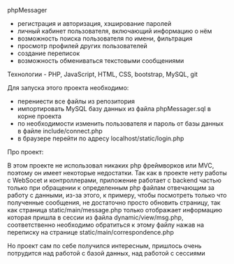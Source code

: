 phpMessager
- регистрация и авторизация, хэширование паролей
- личный кабинет пользователя, включающий информацию о нём
- возможность поиска пользователя по имени, фильтрация
- просмотр профилей других пользователей
- создание переписок
- возможность обмениваться текстовыми сообщениями

Технологии -
PHP, JavaScript, HTML, CSS, bootstrap, MySQL, git

Для запуска этого проекта необходимо:
- перениести все файлы из репозитория
- импортировать MySQL базу данных из файла phpMessager.sql в корне проекта
- по необходимости изменить пользователя и пароль от базы данных в файле include/connect.php
- в браузере перейти по адресу localhost/static/login.php

Про проект:

В этом проекте не использовал никаких php фреймворков или MVC, поэтому он имеет некоторые недостатки.
Так как в проекте нету работы с WebSocet и контроллерами, приложение работает с backend частью только при 
обращении к определенным php файлам отвечающим за работу с данными, из-за этого, к примеру, чтобы посмотреть 
только что полученные сообщения, не достаточно просто обновить страницу, так как страница static/main/message.php
только отображает информацию которая пришла в сессии из файла dynamic/view/msg.php, соответственно необходимо
обратиться к этому файлу нажав на переписку на странице static/main/correspondence.php

Но проект сам по себе получился интересным, пришлось очень потрудится над работой с базой данных, над работой
с сессиями
